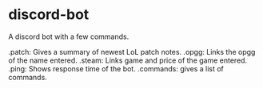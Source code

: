 # discord-bot
A discord bot with a few commands.


.patch: Gives a summary of newest LoL patch notes.
.opgg: Links the opgg of the name entered.
.steam: Links game and price of the game entered.
.ping: Shows response time of the bot.
.commands: gives a list of commands.

